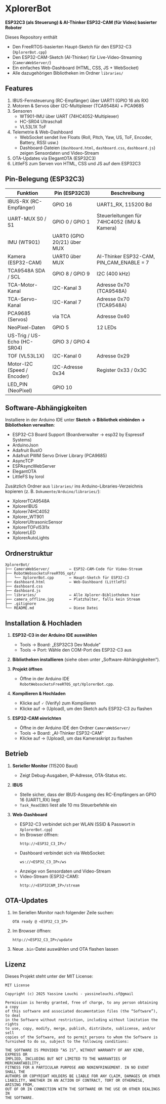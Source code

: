 # XplorerBot

**ESP32C3 (als Steuerung) & AI-Thinker ESP32-CAM (für Video) basierter Roboter**

Dieses Repository enthält  
- Den FreeRTOS-basierten Haupt-Sketch für den ESP32-C3 (`XplorerBot.cpp`)  
- Den ESP32-CAM-Sketch (AI-Thinker) für Live-Video-Streaming (`CameraWebServer/`)  
- Ein einfaches Web-Dashboard (HTML, CSS, JS + WebSocket)  
- Alle dazugehörigen Bibliotheken im Ordner `libraries/`  

## Features

1. IBUS-Fernsteuerung (RC-Empfänger) über UART1 (GPIO 16 als RX)  
2. Motoren & Servos über I2C-Multiplexer (TCA9548A) + PCA9685  
3. Sensoren  
   - WT901-IMU über UART (74HC4052-Multiplexer)  
   - HC-SR04 Ultraschall  
   - VL53L1X ToF  
4. Telemetrie & Web-Dashboard  
   - WebSocket sendet live Floats (Roll, Pitch, Yaw, US, ToF, Encoder, Battery, RSSI usw.)  
   - Dashboard-Dateien (`dashboard.html`, `dashboard.css`, `dashboard.js`) zeigen Sensordaten und Video-Stream  
5. OTA-Updates via ElegantOTA (ESP32C3)  
6. LittleFS zum Serven von HTML, CSS und JS auf dem ESP32C3  

## Pin-Belegung (ESP32C3)

| Funktion                         | Pin (ESP32C3)   | Beschreibung                                   |
|----------------------------------|-----------------|------------------------------------------------|
| IBUS-RX (RC-Empfänger)           | GPIO 16         | UART1_RX, 115200 Bd                            |
| UART-MUX S0 / S1                 | GPIO 0 / GPIO 1 | Steuerleitungen für 74HC4052 (IMU & Kamera)     |
| IMU (WT901)                      | UART0 (GPIO 20/21) über MUX                       |
| Kamera (ESP32-CAM)               | UART0 über MUX   | AI-Thinker ESP32-CAM, PIN_CAM_ENABLE = 7        |
| TCA9548A SDA / SCL               | GPIO 8 / GPIO 9  | I2C (400 kHz)                                   |
| TCA-Motor-Kanal                  | I2C-Kanal 3      | Adresse 0x70 (TCA9548A)                        |
| TCA-Servo-Kanal                  | I2C-Kanal 7      | Adresse 0x70 (TCA9548A)                        |
| PCA9685 (Servos)                 | via TCA          | Adresse 0x40                                    |
| NeoPixel-Daten                   | GPIO 5           | 12 LEDs                                         |
| US-Trig / US-Echo (HC-SR04)      | GPIO 3 / GPIO 4  |                                                 |
| TOF (VL53L1X)                    | I2C-Kanal 0      | Adresse 0x29                                    |
| Motor-I2C (Speed / Encoder)      | I2C-Adresse 0x34 | Register 0x33 / 0x3C                            |
| LED_PIN (NeoPixel)               | GPIO 10          |                                                 |

## Software-Abhängigkeiten

Installiere in der Arduino IDE unter **Sketch → Bibliothek einbinden → Bibliotheken verwalten**:  
- ESP32-C3 Board Support (Boardverwalter → esp32 by Espressif Systems)  
- ArduinoJson  
- Adafruit BusIO  
- Adafruit PWM Servo Driver Library (PCA9685)  
- AsyncTCP  
- ESPAsyncWebServer  
- ElegantOTA  
- LittleFS by lorol  

Zusätzlich Ordner aus `libraries/` ins Arduino-Libraries-Verzeichnis kopieren (z. B. `Dokumente/Arduino/libraries/`):  
- XplorerTCA9548A  
- XplorerIBUS  
- Xplorer74HC4052  
- Xplorer_WT901  
- XplorerUltrasonicSensor  
- XplorerTOFvl53l1x  
- XplorerLED  
- XplorerAutoLights  

## Ordnerstruktur

```
XplorerBot/
├── CameraWebServer/         ← ESP32-CAM-Code für Video-Stream
├── RobotWebsocketsFreeRTOS_opt/
│   └── XplorerBot.cpp       ← Haupt-Sketch für ESP32-C3
├── dashboard.html           ← Web-Dashboard (LittleFS)
├── dashboard.css
├── dashboard.js
├── libraries/               ← Alle Xplorer-Bibliotheken hier
├── camera_offline.jpg       ← Platzhalter, falls kein Stream
├── .gitignore
└── README.md                ← Diese Datei
```

## Installation & Hochladen

1. **ESP32-C3 in der Arduino IDE auswählen**  
   - Tools → Board: „ESP32C3 Dev Module“  
   - Tools → Port: Wähle den COM-Port des ESP32-C3 aus  

2. **Bibliotheken installieren** (siehe oben unter „Software-Abhängigkeiten“).

3. **Projekt öffnen**  
   - Öffne in der Arduino IDE `RobotWebsocketsFreeRTOS_opt/XplorerBot.cpp`.

4. **Kompilieren & Hochladen**  
   - Klicke auf 🗸 (Verify) zum Kompilieren  
   - Klicke auf → (Upload), um den Sketch aufs ESP32-C3 zu flashen

5. **ESP32-CAM einrichten**  
   - Öffne in der Arduino IDE den Ordner `CameraWebServer/`  
   - Tools → Board: „AI-Thinker ESP32-CAM“  
   - Klicke auf → (Upload), um das Kameraskript zu flashen

## Betrieb

1. **Serieller Monitor** (115200 Baud)  
   - Zeigt Debug-Ausgaben, IP-Adresse, OTA-Status etc.

2. **IBUS**  
   - Stelle sicher, dass der IBUS-Ausgang des RC-Empfängers an GPIO 16 (UART1_RX) liegt  
   - `Task_ReadIBUS` liest alle 10 ms Steuerbefehle ein

3. **Web-Dashboard**  
   - ESP32-C3 verbindet sich per WLAN (SSID & Passwort in `XplorerBot.cpp`)  
   - Im Browser öffnen:  
     ```
     http://<ESP32_C3_IP>/
     ```  
   - Dashboard verbindet sich via WebSocket:  
     ```
     ws://<ESP32_C3_IP>/ws
     ```  
   - Anzeige von Sensordaten und Video-Stream  
   - Video-Stream (ESP32-CAM):  
     ```
     http://<ESP32CAM_IP>/stream
     ```

## OTA-Updates

1. Im Seriellen Monitor nach folgender Zeile suchen:  
   ```
   OTA ready @ <ESP32_C3_IP>
   ```
2. Im Browser öffnen:  
   ```
   http://<ESP32_C3_IP>/update
   ```
3. Neue `.bin`-Datei auswählen und OTA flashen lassen

## Lizenz

Dieses Projekt steht unter der MIT License:

```
MIT License

Copyright (c) 2025 Yassine Louchi - yassinelouchi.sf@gmail

Permission is hereby granted, free of charge, to any person obtaining a copy  
of this software and associated documentation files (the “Software”), to deal  
in the Software without restriction, including without limitation the rights  
to use, copy, modify, merge, publish, distribute, sublicense, and/or sell  
copies of the Software, and to permit persons to whom the Software is  
furnished to do so, subject to the following conditions:

THE SOFTWARE IS PROVIDED “AS IS”, WITHOUT WARRANTY OF ANY KIND, EXPRESS OR  
IMPLIED, INCLUDING BUT NOT LIMITED TO THE WARRANTIES OF MERCHANTABILITY,  
FITNESS FOR A PARTICULAR PURPOSE AND NONINFRINGEMENT. IN NO EVENT SHALL THE  
AUTHORS OR COPYRIGHT HOLDERS BE LIABLE FOR ANY CLAIM, DAMAGES OR OTHER  
LIABILITY, WHETHER IN AN ACTION OF CONTRACT, TORT OR OTHERWISE, ARISING FROM,  
OUT OF OR IN CONNECTION WITH THE SOFTWARE OR THE USE OR OTHER DEALINGS IN  
THE SOFTWARE.
```
